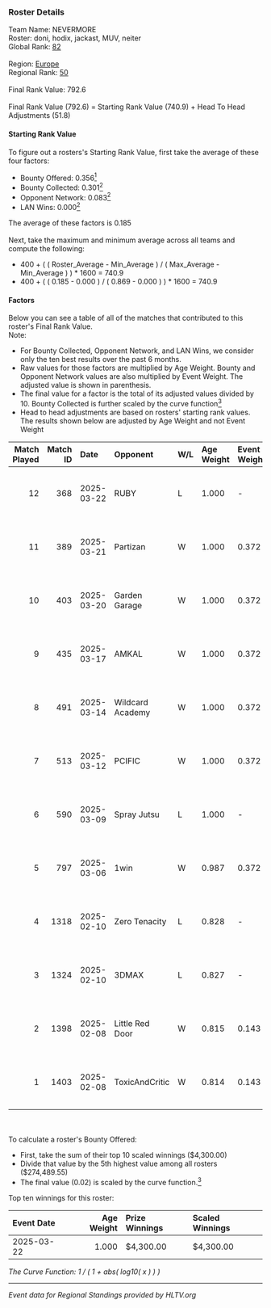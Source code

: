 ### Roster Details<br />
Team Name: NEVERMORE<br />
Roster: doni, hodix, jackast, MUV, neiter<br />
Global Rank: [82](../../standings_global_2025_04_07.md)<br />
<br />
Region: [Europe]( ../../standings_europe_2025_04_07.md)<br />
Regional Rank: [50]( ../../standings_europe_2025_04_07.md)<br />
<br />
Final Rank Value:  792.6<br />
<br />
Final Rank Value (792.6) = Starting Rank Value (740.9) + Head To Head Adjustments (51.8)<br />

#### Starting Rank Value<br />
To figure out a rosters's Starting Rank Value, first take the average of these four factors:<br />
- Bounty Offered: 0.356[<sup>1</sup>](#table2)
- Bounty Collected: 0.301[<sup>2</sup>](#table1)
- Opponent Network: 0.083[<sup>2</sup>](#table1)
- LAN Wins: 0.000[<sup>2</sup>](#table1)

The average of these factors is 0.185<br />
<br />
Next, take the maximum and minimum average across all teams and compute the following:<br />
- 400 + ( ( Roster_Average - Min_Average ) / ( Max_Average - Min_Average ) ) * 1600 = 740.9
- 400 + ( ( 0.185 - 0.000 ) / ( 0.869 - 0.000 ) ) * 1600 = 740.9


#### Factors<br />
Below you can see a table of all of the matches that contributed to this roster's Final Rank Value.<br />
Note:<br />

- For Bounty Collected, Opponent Network, and LAN Wins, we consider only the ten best results over the past 6 months.
- Raw values for those factors are multiplied by Age Weight. Bounty and Opponent Network values are also multiplied by Event Weight. The adjusted value is shown in parenthesis.
- The final value for a factor is the total of its adjusted values divided by 10. Bounty Collected is further scaled by the curve function[<sup>3</sup>](#curveFunction)
- Head to head adjustments are based on rosters' starting rank values. The results shown below are adjusted by Age Weight and not Event Weight
<span id="table1"></span><br />


| Match Played | Match ID | Date       | Opponent         | W/L | Age Weight | Event Weight | Bounty Collected | Opponent Network | LAN Wins  | H2H Adj. | Roster                            |
| -: | -: | :- | :- | :- | :- | :- | :- | :- | :- | -: | :- |
|           12 |      368 | 2025-03-22 | RUBY             | L   | 1.000      | -            | -                | -                | -         |   -16.06 | doni, hodix, jackast, MUV, neiter |
|           11 |      389 | 2025-03-21 | Partizan         | W   | 1.000      | 0.372        | 0.110 (0.041)    | 0.795 (0.296)    | 0 (0.000) |    20.63 | doni, hodix, jackast, MUV, neiter |
|           10 |      403 | 2025-03-20 | Garden Garage    | W   | 1.000      | 0.372        | 0.007 (0.003)    | 0.270 (0.100)    | 0 (0.000) |    12.79 | doni, hodix, jackast, MUV, neiter |
|            9 |      435 | 2025-03-17 | AMKAL            | W   | 1.000      | 0.372        | 0.005 (0.002)    | 0.718 (0.267)    | 0 (0.000) |    15.03 | doni, hodix, jackast, MUV, neiter |
|            8 |      491 | 2025-03-14 | Wildcard Academy | W   | 1.000      | 0.372        | 0.003 (0.001)    | 0.161 (0.060)    | 0 (0.000) |    12.24 | doni, hodix, jackast, MUV, neiter |
|            7 |      513 | 2025-03-12 | PCIFIC           | W   | 1.000      | 0.372        | 0.001 (0.001)    | 0.133 (0.050)    | 0 (0.000) |    12.38 | doni, hodix, jackast, MUV, neiter |
|            6 |      590 | 2025-03-09 | Spray Jutsu      | L   | 1.000      | -            | -                | -                | -         |   -14.81 | doni, hodix, jackast, MUV, neiter |
|            5 |      797 | 2025-03-06 | 1win             | W   | 0.987      | 0.372        | 0.002 (0.001)    | 0.131 (0.048)    | 0 (0.000) |    11.69 | doni, hodix, jackast, MUV, neiter |
|            4 |     1318 | 2025-02-10 | Zero Tenacity    | L   | 0.828      | -            | -                | -                | -         |   -10.76 | doni, hodix, jackast, MUV, neiter |
|            3 |     1324 | 2025-02-10 | 3DMAX            | L   | 0.827      | -            | -                | -                | -         |    -0.24 | doni, hodix, jackast, MUV, neiter |
|            2 |     1398 | 2025-02-08 | Little Red Door  | W   | 0.815      | 0.143        | 0.000 (0.000)    | 0.044 (0.005)    | 0 (0.000) |     5.64 | doni, hodix, jackast, MUV, neiter |
|            1 |     1403 | 2025-02-08 | ToxicAndCritic   | W   | 0.814      | 0.143        | 0.000 (0.000)    | 0.000 (0.000)    | 0 (0.000) |     3.24 | doni, hodix, jackast, MUV, neiter |

<br />
<span id="table2"></span><br />
To calculate a roster's Bounty Offered:<br />

- First, take the sum of their top 10 scaled winnings ($4,300.00)
- Divide that value by the 5th highest value among all rosters ($274,489.55)
- The final value (0.02) is scaled by the curve function.[<sup>3</sup>](#curveFunction)

Top ten winnings for this roster:<br />

| Event Date | Age Weight | Prize Winnings | Scaled Winnings |
| :- | -: | :- | :- |
| 2025-03-22 |      1.000 | $4,300.00      | $4,300.00       |


<span id="curveFunction"></span>_The Curve Function: 1 / ( 1 + abs( log10( x ) ) )_<br />

---
_Event data for Regional Standings provided by HLTV.org_<br />

